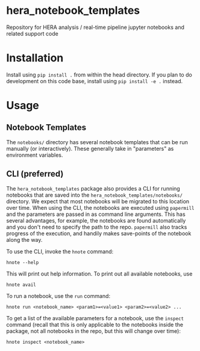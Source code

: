# hera_notebook_templates
Repository for HERA analysis / real-time pipeline jupyter notebooks and related
support code

# Installation
Install using `pip install .` from within the head directory. If you plan to do
development on this code base, install using `pip install -e .`  instead.

# Usage

## Notebook Templates

The `notebooks/` directory has several notebook templates that can be run manually 
(or interactively). These generally take in "parameters" as environment variables.

## CLI (preferred)

The `hera_notebook_templates` package also provides a CLI for running notebooks that
are saved into the `hera_notebook_templates/notebooks/` directory. We expect that most
notebooks will be migrated to this location over time. When using the CLI, the notebooks
are executed using `papermill` and the parameters are passed in as command line arguments.
This has several advantages, for example, the notebooks are found automatically and you
don't need to specify the path to the repo. `papermill` also tracks progress of the 
execution, and handily makes save-points of the notebook along the way.

To use the CLI, invoke the `hnote` command:

```
hnote --help
```

This will print out help information. To print out all available notebooks, use

```
hnote avail
```

To run a notebook, use the `run` command:

```
hnote run <notebook_name> <param1>=<value1> <param2>=<value2> ...
```

To get a list of the available parameters for a notebook, use the `inspect` command 
(recall that this is only applicable to the notebooks inside the package, not all
notebooks in the repo, but this will change over time):

```
hnote inspect <notebook_name>
```
